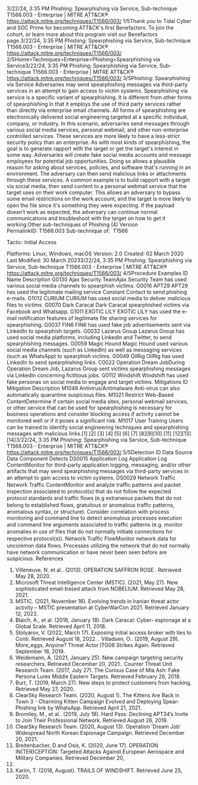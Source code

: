 3/22/24, 3:35 PM Phishing: Spearphishing via Service, Sub-technique T1566.003 - Enterprise | MITRE ATT&CK®
https://attack.mitre.org/techniques/T1566/003/ 1/5Thank you to Tidal Cyber and SOC Prime for becoming ATT&CK's ﬁrst Benefactors. To join the cohort, or learn more about this program visit our
Benefactors page.3/22/24, 3:35 PM Phishing: Spearphishing via Service, Sub-technique T1566.003 - Enterprise | MITRE ATT&CK®
https://attack.mitre.org/techniques/T1566/003/ 2/5Home>Techniques>Enterprise>Phishing>Spearphishing via Service3/22/24, 3:35 PM Phishing: Spearphishing via Service, Sub-technique T1566.003 - Enterprise | MITRE ATT&CK®
https://attack.mitre.org/techniques/T1566/003/ 3/5Phishing: Spearphishing via Service
Adversaries may send spearphishing messages via third-party services in an attempt to gain access to victim systems. Spearphishing via
service is a speciﬁc variant of spearphishing. It is different from other forms of spearphishing in that it employs the use of third party
services rather than directly via enterprise email channels.
All forms of spearphishing are electronically delivered social engineering targeted at a speciﬁc individual, company, or industry. In this
scenario, adversaries send messages through various social media services, personal webmail, and other non-enterprise controlled services.
These services are more likely to have a less-strict security policy than an enterprise. As with most kinds of spearphishing, the goal is to
generate rapport with the target or get the target's interest in some way. Adversaries will create fake social media accounts and message
employees for potential job opportunities. Doing so allows a plausible reason for asking about services, policies, and software that's running
in an environment. The adversary can then send malicious links or attachments through these services.
A common example is to build rapport with a target via social media, then send content to a personal webmail service that the target uses on
their work computer. This allows an adversary to bypass some email restrictions on the work account, and the target is more likely to open
the ﬁle since it's something they were expecting. If the payload doesn't work as expected, the adversary can continue normal
communications and troubleshoot with the target on how to get it working.Other sub-techniques of Phishing (4)
Version PermalinkID: T1566.003
Sub-technique of:  T1566

Tactic: Initial Access

Platforms: Linux, Windows, macOS
Version: 2.0
Created: 02 March 2020
Last Modiﬁed: 30 March 20233/22/24, 3:35 PM Phishing: Spearphishing via Service, Sub-technique T1566.003 - Enterprise | MITRE ATT&CK®
https://attack.mitre.org/techniques/T1566/003/ 4/5Procedure Examples
ID Name Description
G0130 Ajax Security
TeamAjax Security Team has used various social media channels to spearphish victims.
G0016 APT29 APT29 has used the legitimate mailing service Constant Contact to send phishing e-mails.
G1012 CURIUM CURIUM has used social media to deliver malicious ﬁles to victims.
G0070 Dark Caracal Dark Caracal spearphished victims via Facebook and Whatsapp.
G1011 EXOTIC LILY EXOTIC LILY has used the e-mail notiﬁcation features of legitimate ﬁle sharing services for
spearphishing.
G0037 FIN6 FIN6 has used fake job advertisements sent via LinkedIn to spearphish targets.
G0032 Lazarus Group Lazarus Group has used social media platforms, including LinkedIn and Twitter, to send spearphishing
messages.
G0059 Magic Hound Magic Hound used various social media channels (such as LinkedIn) as well as messaging services
(such as WhatsApp) to spearphish victims.
G0049 OilRig OilRig has used LinkedIn to send spearphishing links.
C0022 Operation Dream
JobDuring Operation Dream Job, Lazarus Group sent victims spearphishing messages via LinkedIn
concerning ﬁctitious jobs.
G0112 Windshift Windshift has used fake personas on social media to engage and target victims.
Mitigations
ID Mitigation Description
M1049 Antivirus/Antimalware Anti-virus can also automatically quarantine suspicious ﬁles.
M1021 Restrict Web-Based
ContentDetermine if certain social media sites, personal webmail services, or other service that can be
used for spearphishing is necessary for business operations and consider blocking access if
activity cannot be monitored well or if it poses a signiﬁcant risk.
M1017 User Training Users can be trained to identify social engineering techniques and spearphishing messages with
malicious links.[1]
[2]
[3]
[4]
[5]
[6]
[7]
[8][9][10]
[11]
[12][13]
[14]3/22/24, 3:35 PM Phishing: Spearphishing via Service, Sub-technique T1566.003 - Enterprise | MITRE ATT&CK®
https://attack.mitre.org/techniques/T1566/003/ 5/5Detection
ID Data Source Data Component Detects
DS0015 Application Log Application Log
ContentMonitor for third-party application logging, messaging, and/or other artifacts that may
send spearphishing messages via third-party services in an attempt to gain access to
victim systems.
DS0029 Network Traﬃc Network Traﬃc
ContentMonitor and analyze traﬃc patterns and packet inspection associated to protocol(s) that
do not follow the expected protocol standards and traﬃc ﬂows (e.g extraneous packets
that do not belong to established ﬂows, gratuitous or anomalous traﬃc patterns,
anomalous syntax, or structure). Consider correlation with process monitoring and
command line to detect anomalous processes execution and command line arguments
associated to traﬃc patterns (e.g. monitor anomalies in use of ﬁles that do not normally
initiate connections for respective protocol(s)).
Network Traﬃc
FlowMonitor network data for uncommon data ﬂows. Processes utilizing the network that do
not normally have network communication or have never been seen before are
suspicious.
References
1. Villeneuve, N. et al.. (2013). OPERATION SAFFRON ROSE .
Retrieved May 28, 2020.
2. Microsoft Threat Intelligence Center (MSTIC). (2021, May 27).
New sophisticated email-based attack from NOBELIUM.
Retrieved May 28, 2021.
3. MSTIC. (2021, November 16). Evolving trends in Iranian threat
actor activity – MSTIC presentation at CyberWarCon 2021.
Retrieved January 12, 2023.
4. Blaich, A., et al. (2018, January 18). Dark Caracal: Cyber-
espionage at a Global Scale. Retrieved April 11, 2018.
5. Stolyarov, V. (2022, March 17). Exposing initial access broker
with ties to Conti. Retrieved August 18, 2022.
. Villadsen, O.. (2019, August 29). More\_eggs, Anyone? Threat
Actor ITG08 Strikes Again. Retrieved September 16, 2019.
7. Weidemann, A. (2021, January 25). New campaign targeting
security researchers. Retrieved December 20, 2021.. Counter Threat Unit Research Team. (2017, July 27). The
Curious Case of Mia Ash: Fake Persona Lures Middle Eastern
Targets. Retrieved February 26, 2018.
9. Burt, T. (2019, March 27). New steps to protect customers
from hacking. Retrieved May 27, 2020.
10. ClearSky Research Team. (2020, August 1). The Kittens Are
Back in Town 3 - Charming Kitten Campaign Evolved and
Deploying Spear-Phishing link by WhatsApp. Retrieved April
21, 2021.
11. Bromiley, M., et al.. (2019, July 18). Hard Pass: Declining
APT34’s Invite to Join Their Professional Network. Retrieved
August 26, 2019.
12. ClearSky Research Team. (2020, August 13). Operation
'Dream Job' Widespread North Korean Espionage Campaign.
Retrieved December 20, 2021.
13. Breitenbacher, D and Osis, K. (2020, June 17). OPERATION
IN(TER)CEPTION: Targeted Attacks Against European
Aerospace and Military Companies. Retrieved December 20,
2021.
14. Karim, T. (2018, August). TRAILS OF WINDSHIFT. Retrieved
June 25, 2020.